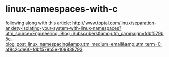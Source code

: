linux-namespaces-with-c
=======================

following along with this article: http://www.toptal.com/linux/separation-anxiety-isolating-your-system-with-linux-namespaces?utm_source=Engineering+Blog+Subscribers&amp;utm_campaign=fdbf579b5e-blog_post_linux_namespacing&amp;utm_medium=email&amp;utm_term=0_af8c2cde60-fdbf579b5e-109838793
